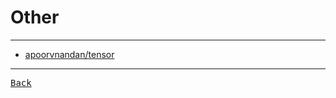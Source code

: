 # Other

---

- [apoorvnandan/tensor](https://github.com/apoorvnandan/tensor.h?tab=readme-ov-file&fbclid=IwY2xjawF_NEZleHRuA2FlbQIxMQABHYnTQw2JZEJdWIoqHS3sIjzMQQGU_61_gZ8kd2q6Gg_nL5hJ6iKn2p3Lbg_aem_ZlUb9tfu5Ik17_M92wruIw)

---

[<kbd> Back </kbd>](./../readme.md)
